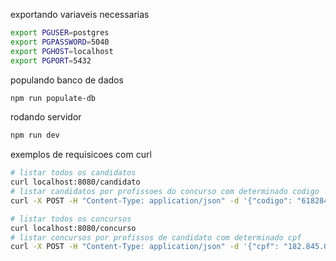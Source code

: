exportando variaveis necessarias
```sh
export PGUSER=postgres
export PGPASSWORD=5040
export PGHOST=localhost
export PGPORT=5432 
```

populando banco de dados
```sh
npm run populate-db
```

rodando servidor
```sh
npm run dev
```

exemplos de requisicoes com curl
```sh
# listar todos os candidatos
curl localhost:8080/candidato
# listar candidatos por profissoes do concurso com determinado codigo
curl -X POST -H "Content-Type: application/json" -d '{"codigo": "61828450843"}' localhost:8080/concurso

# listar todos os concursos
curl localhost:8080/concurso
# listar concursos por profissos de candidato com determinado cpf
curl -X POST -H "Content-Type: application/json" -d '{"cpf": "182.845.084-34"}' localhost:8080/concurso
```